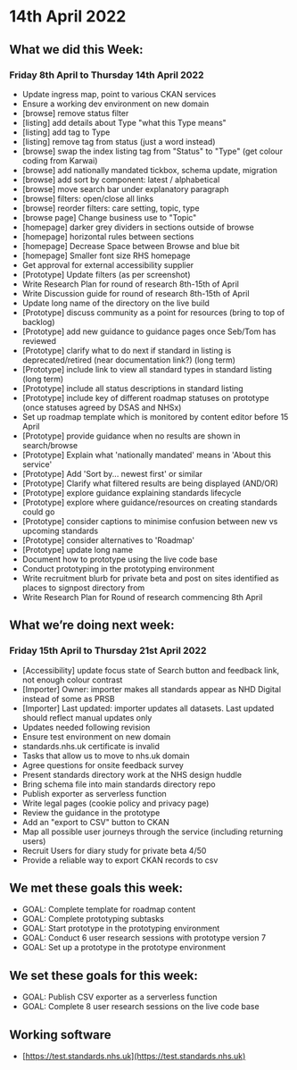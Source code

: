 # 14th April 2022

## What we did this Week:

### Friday 8th April to Thursday 14th April 2022

* Update ingress map, point to various CKAN services
* Ensure a working dev environment on new domain
* [browse] remove status filter
* [listing] add details about Type "what this Type means"
* [listing] add tag to Type
* [listing] remove tag from status (just a word instead)
* [browse] swap the index listing tag from "Status" to "Type" (get colour coding from Karwai)
* [browse] add nationally mandated tickbox, schema update, migration
* [browse] add sort by component: latest / alphabetical
* [browse] move search bar under explanatory paragraph
* [browse] filters: open/close all links
* [browse] reorder filters: care setting, topic, type
* [browse page] Change business use to "Topic"
* [homepage] darker grey dividers in sections outside of browse
* [homepage] horizontal rules between sections
* [homepage] Decrease Space between Browse and blue bit
* [homepage] Smaller font size RHS homepage
* Get approval for external accessibility supplier
* [Prototype] Update filters (as per screenshot)
* Write Research Plan for round of research 8th-15th of April
* Write Discussion guide for round of research 8th-15th of April
* Update long name of the directory on the live build
* [Prototype] discuss community as a point for resources (bring to top of backlog)
* [Prototype] add new guidance to guidance pages once Seb/Tom has reviewed
* [Prototype] clarify what to do next if standard in listing is deprecated/retired (near documentation link?) (long term)
* [Prototype] include link to view all standard types in standard listing (long term)
* [Prototype] include all status descriptions in standard listing
* [Prototype] include key of different roadmap statuses on prototype (once statuses agreed by DSAS and NHSx)
* Set up roadmap template which is monitored by content editor before 15 April
* [Prototype] provide guidance when no results are shown in search/browse
* [Prototype] Explain what 'nationally mandated' means in 'About this service'
* [Prototype] Add 'Sort by... newest first' or similar
* [Prototype] Clarify what filtered results are being displayed (AND/OR)
* [Prototype] explore guidance explaining standards lifecycle
* [Prototype] explore where guidance/resources on creating standards could go
* [Prototype] consider captions to minimise confusion between new vs upcoming standards
* [Prototype] consider alternatives to 'Roadmap'
* [Prototype] update long name
* Document how to prototype using the live code base
* Conduct prototyping in the prototyping environment
* Write recruitment blurb for private beta and post on sites identified as places to signpost directory from
* Write Research Plan for Round of research commencing 8th April

## What we’re doing next week:

### Friday 15th April to Thursday 21st April 2022

* [Accessibility] update focus state of Search button and feedback link, not enough colour contrast
* [Importer] Owner: importer makes all standards appear as NHD Digital instead of some as PRSB
* [Importer] Last updated: importer updates all datasets. Last updated should reflect manual updates only
* Updates needed following revision
* Ensure test environment on new domain
* standards.nhs.uk certificate is invalid
* Tasks that allow us to move to nhs.uk domain
* Agree questions for onsite feedback survey
* Present standards directory work at the NHS design huddle
* Bring schema file into main standards directory repo
* Publish exporter as serverless function
* Write legal pages (cookie policy and privacy page)
* Review the guidance in the prototype
* Add an "export to CSV" button to CKAN
* Map all possible user journeys through the service (including returning users)
* Recruit Users for diary study for private beta 4/50
* Provide a reliable way to export CKAN records to csv

## We met these goals this week:

* GOAL: Complete template for roadmap content
* GOAL: Complete prototyping subtasks
* GOAL: Start prototype in the prototyping environment
* GOAL: Conduct 6 user research sessions with prototype version 7
* GOAL: Set up a prototype in the prototype environment

## We set these goals for this week:

* GOAL: Publish CSV exporter as a serverless function
* GOAL: Complete 8 user research sessions on the live code base

## Working software

* [https://test.standards.nhs.uk](https://test.standards.nhs.uk)
